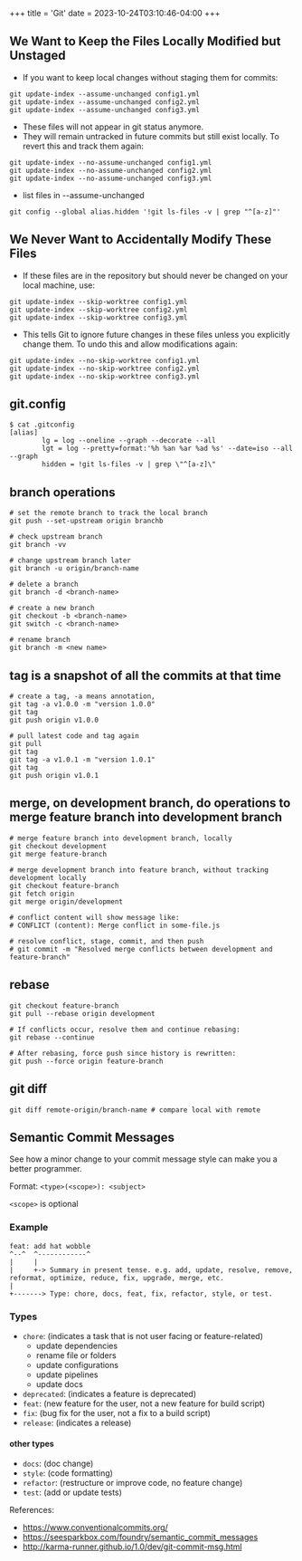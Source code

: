 +++
title = 'Git'
date = 2023-10-24T03:10:46-04:00
+++

## We Want to Keep the Files Locally Modified but Unstaged
- If you want to keep local changes without staging them for commits:
```
git update-index --assume-unchanged config1.yml
git update-index --assume-unchanged config2.yml
git update-index --assume-unchanged config3.yml
```
- These files will not appear in git status anymore.
- They will remain untracked in future commits but still exist locally.
To revert this and track them again:
```
git update-index --no-assume-unchanged config1.yml
git update-index --no-assume-unchanged config2.yml
git update-index --no-assume-unchanged config3.yml
```
- list files in --assume-unchanged
```
git config --global alias.hidden '!git ls-files -v | grep "^[a-z]"'
```

## We Never Want to Accidentally Modify These Files
- If these files are in the repository but should never be changed on your local machine, use:
```
git update-index --skip-worktree config1.yml
git update-index --skip-worktree config2.yml
git update-index --skip-worktree config3.yml
```
- This tells Git to ignore future changes in these files unless you explicitly change them.
To undo this and allow modifications again:
```
git update-index --no-skip-worktree config1.yml
git update-index --no-skip-worktree config2.yml
git update-index --no-skip-worktree config3.yml
```

## git.config
```
$ cat .gitconfig
[alias]
        lg = log --oneline --graph --decorate --all
        lgt = log --pretty=format:'%h %an %ar %ad %s' --date=iso --all --graph
        hidden = !git ls-files -v | grep \"^[a-z]\"
```

## branch operations
```
# set the remote branch to track the local branch
git push --set-upstream origin branchb

# check upstream branch
git branch -vv

# change upstream branch later
git branch -u origin/branch-name

# delete a branch
git branch -d <branch-name>

# create a new branch
git checkout -b <branch-name>
git switch -c <branch-name>

# rename branch
git branch -m <new name>
```

## tag is a snapshot of all the commits at that time
```
# create a tag, -a means annotation, 
git tag -a v1.0.0 -m "version 1.0.0"
git tag
git push origin v1.0.0

# pull latest code and tag again
git pull
git tag
git tag -a v1.0.1 -m "version 1.0.1"
git tag
git push origin v1.0.1
```

## merge, on development branch, do operations to merge feature branch into development branch
```
# merge feature branch into development branch, locally
git checkout development
git merge feature-branch

# merge development branch into feature branch, without tracking development locally
git checkout feature-branch
git fetch origin
git merge origin/development

# conflict content will show message like:
# CONFLICT (content): Merge conflict in some-file.js

# resolve conflict, stage, commit, and then push
# git commit -m "Resolved merge conflicts between development and feature-branch"
```

## rebase
```
git checkout feature-branch
git pull --rebase origin development

# If conflicts occur, resolve them and continue rebasing:
git rebase --continue

# After rebasing, force push since history is rewritten:
git push --force origin feature-branch
```

## git diff
```
git diff remote-origin/branch-name # compare local with remote
```

## Semantic Commit Messages

See how a minor change to your commit message style can make you a better programmer.

Format: `<type>(<scope>): <subject>`

`<scope>` is optional

### Example

```
feat: add hat wobble
^--^  ^------------^
|     |
|     +-> Summary in present tense. e.g. add, update, resolve, remove, reformat, optimize, reduce, fix, upgrade, merge, etc.
|
+-------> Type: chore, docs, feat, fix, refactor, style, or test.
```


### Types
- `chore`: (indicates a task that is not user facing or feature-related)
  - update dependencies
  - rename file or folders
  - update configurations
  - update pipelines
  - update docs
- `deprecated`: (indicates a feature is deprecated)
- `feat`: (new feature for the user, not a new feature for build script)
- `fix`: (bug fix for the user, not a fix to a build script)
- `release`: (indicates a release)

#### other types
- `docs`: (doc change)
- `style`: (code formatting)
- `refactor`: (restructure or improve code, no feature change)
- `test`: (add or update tests)

References:

- https://www.conventionalcommits.org/
- https://seesparkbox.com/foundry/semantic_commit_messages
- http://karma-runner.github.io/1.0/dev/git-commit-msg.html
